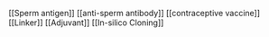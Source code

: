 [[Sperm antigen]]
[[anti-sperm antibody]]
[[contraceptive vaccine]]
[[Linker]]
[[Adjuvant]]
[[In-silico Cloning]]
